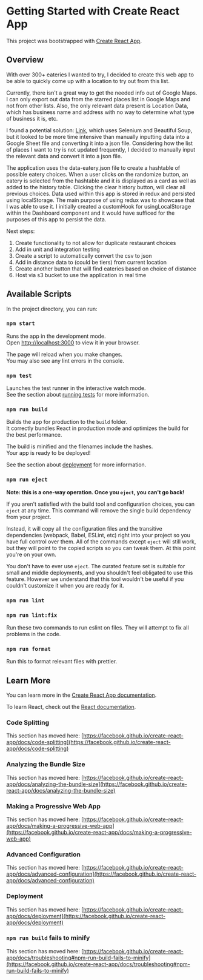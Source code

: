 # Getting Started with Create React App

This project was bootstrapped with [Create React App](https://github.com/facebook/create-react-app).

## Overview

With over 300+ eateries I wanted to try, I decided to create this web app to be able to quickly come up with a location to try out from this list.

Currently, there isn't a great way to get the needed info out of Google Maps. 
I can only export out data from the starred places list in Google Maps and not from other lists. 
Also, the only relevant data present is Location Data, which has business name and address with no way to determine what type of business it is, etc.

I found a potential solution: [Link](https://medium.com/codex/how-i-web-scraped-my-custom-google-maps-list-into-a-csv-file-eb1172a85bf4), which uses Selenium and Beautiful Soup, but it looked to be more time intensive than manually inputting data into a Google Sheet file and converting it into a json file.
Considering how the list of places I want to try is not updated frequently, I decided to manually input the relevant data and convert it into a json file.

The application uses the data-eatery.json file to create a hashtable of possible eatery choices.
When a user clicks on the randomize button, an eatery is selected from the hashtable and it is displayed as a card as well as added to the history table.
Clicking the clear history button, will clear all previous choices.
Data used within this app is stored in redux and persisted using localStorage.
The main purpose of using redux was to showcase that I was able to use it.
I initially created a customHook for usingLocalStorage within the Dashboard component and it would have sufficed for the purposes of this app to persist the data.

Next steps:
1. Create functionality to not allow for duplicate restaurant choices
2. Add in unit and integration testing
3. Create a script to automatically convert the csv to json
4. Add in distance data to (could be tiers) from current location
5. Create another button that will find eateries based on choice of distance
6. Host via s3 bucket to use the application in real time

## Available Scripts

In the project directory, you can run:

### `npm start`

Runs the app in the development mode.\
Open [http://localhost:3000](http://localhost:3000) to view it in your browser.

The page will reload when you make changes.\
You may also see any lint errors in the console.

### `npm test`

Launches the test runner in the interactive watch mode.\
See the section about [running tests](https://facebook.github.io/create-react-app/docs/running-tests) for more information.

### `npm run build`

Builds the app for production to the `build` folder.\
It correctly bundles React in production mode and optimizes the build for the best performance.

The build is minified and the filenames include the hashes.\
Your app is ready to be deployed!

See the section about [deployment](https://facebook.github.io/create-react-app/docs/deployment) for more information.

### `npm run eject`

**Note: this is a one-way operation. Once you `eject`, you can't go back!**

If you aren't satisfied with the build tool and configuration choices, you can `eject` at any time. This command will remove the single build dependency from your project.

Instead, it will copy all the configuration files and the transitive dependencies (webpack, Babel, ESLint, etc) right into your project so you have full control over them. All of the commands except `eject` will still work, but they will point to the copied scripts so you can tweak them. At this point you're on your own.

You don't have to ever use `eject`. The curated feature set is suitable for small and middle deployments, and you shouldn't feel obligated to use this feature. However we understand that this tool wouldn't be useful if you couldn't customize it when you are ready for it.

### `npm run lint`
### `npm run lint:fix`

Run these two commands to run eslint on files. They will attempt to fix all problems in the code.

### `npm run format`

Run this to format relevant files with prettier.


## Learn More

You can learn more in the [Create React App documentation](https://facebook.github.io/create-react-app/docs/getting-started).

To learn React, check out the [React documentation](https://reactjs.org/).

### Code Splitting

This section has moved here: [https://facebook.github.io/create-react-app/docs/code-splitting](https://facebook.github.io/create-react-app/docs/code-splitting)

### Analyzing the Bundle Size

This section has moved here: [https://facebook.github.io/create-react-app/docs/analyzing-the-bundle-size](https://facebook.github.io/create-react-app/docs/analyzing-the-bundle-size)

### Making a Progressive Web App

This section has moved here: [https://facebook.github.io/create-react-app/docs/making-a-progressive-web-app](https://facebook.github.io/create-react-app/docs/making-a-progressive-web-app)

### Advanced Configuration

This section has moved here: [https://facebook.github.io/create-react-app/docs/advanced-configuration](https://facebook.github.io/create-react-app/docs/advanced-configuration)

### Deployment

This section has moved here: [https://facebook.github.io/create-react-app/docs/deployment](https://facebook.github.io/create-react-app/docs/deployment)

### `npm run build` fails to minify

This section has moved here: [https://facebook.github.io/create-react-app/docs/troubleshooting#npm-run-build-fails-to-minify](https://facebook.github.io/create-react-app/docs/troubleshooting#npm-run-build-fails-to-minify)
